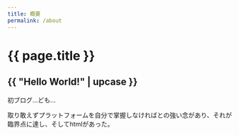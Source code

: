 ```yaml
---
title: 概要
permalink: /about
---
```


# {{ page.title }}

## {{ "Hello World!" | upcase }}

初ブログ…ども…

取り敢えずプラットフォームを自分で掌握しなければとの強い念があり、それが臨界点に達し、そしてhtmlがあった。

